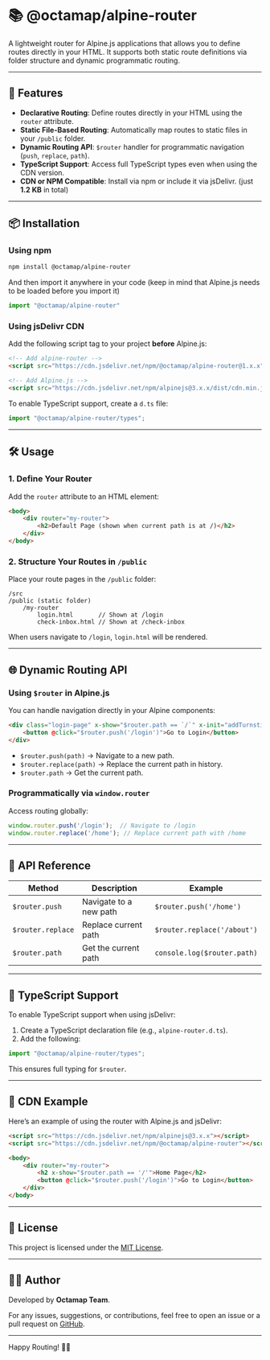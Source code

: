 # 📚 **@octamap/alpine-router**

A lightweight router for Alpine.js applications that allows you to define routes directly in your HTML. It supports both static route definitions via folder structure and dynamic programmatic routing.

---

## 🚀 **Features**

- **Declarative Routing**: Define routes directly in your HTML using the `router` attribute.  
- **Static File-Based Routing**: Automatically map routes to static files in your `/public` folder.  
- **Dynamic Routing API**: `$router` handler for programmatic navigation (`push`, `replace`, `path`).  
- **TypeScript Support**: Access full TypeScript types even when using the CDN version.  
- **CDN or NPM Compatible**: Install via npm or include it via jsDelivr. (just **1.2 KB** in total)

---

## 📦 **Installation**

### **Using npm**
```bash
npm install @octamap/alpine-router
```

And then import it anywhere in your code (keep in mind that Alpine.js needs to be loaded before you import it)

```js
import "@octamap/alpine-router"
```


### **Using jsDelivr CDN**
Add the following script tag to your project **before** Alpine.js:
```html
<!-- Add alpine-router -->
<script src="https://cdn.jsdelivr.net/npm/@octamap/alpine-router@1.x.x"></script>

<!-- Add Alpine.js -->
<script src="https://cdn.jsdelivr.net/npm/alpinejs@3.x.x/dist/cdn.min.js" defer></script>
```

To enable TypeScript support, create a `d.ts` file:
```ts
import "@octamap/alpine-router/types";
```

---

## 🛠️ **Usage**

### **1. Define Your Router**

Add the `router` attribute to an HTML element:

```html
<body>
    <div router="my-router">
        <h2>Default Page (shown when current path is at /)</h2>      
    </div>
</body>
```

### **2. Structure Your Routes in `/public`**

Place your route pages in the `/public` folder:

```
/src
/public (static folder)
    /my-router
        login.html       // Shown at /login
        check-inbox.html // Shown at /check-inbox
```

When users navigate to `/login`, `login.html` will be rendered.

---

## 🌐 **Dynamic Routing API**

### **Using `$router` in Alpine.js**

You can handle navigation directly in your Alpine components:

```html
<div class="login-page" x-show="$router.path == `/`" x-init="addTurnstile">
    <button @click="$router.push('/login')">Go to Login</button>
</div>
```

- `$router.push(path)` → Navigate to a new path.  
- `$router.replace(path)` → Replace the current path in history.  
- `$router.path` → Get the current path.  

### **Programmatically via `window.router`**

Access routing globally:

```js
window.router.push('/login');  // Navigate to /login
window.router.replace('/home'); // Replace current path with /home
```

---

## 📘 **API Reference**

| Method            | Description            | Example                     |
| ----------------- | ---------------------- | --------------------------- |
| `$router.push`    | Navigate to a new path | `$router.push('/home')`     |
| `$router.replace` | Replace current path   | `$router.replace('/about')` |
| `$router.path`    | Get the current path   | `console.log($router.path)` |

---

## 📑 **TypeScript Support**

To enable TypeScript support when using jsDelivr:
1. Create a TypeScript declaration file (e.g., `alpine-router.d.ts`).
2. Add the following:
```ts
import "@octamap/alpine-router/types";
```

This ensures full typing for `$router`.

---

## 🔗 **CDN Example**

Here’s an example of using the router with Alpine.js and jsDelivr:

```html
<script src="https://cdn.jsdelivr.net/npm/alpinejs@3.x.x"></script>
<script src="https://cdn.jsdelivr.net/npm/@octamap/alpine-router"></script>

<body>
    <div router="my-router">
        <h2 x-show="$router.path == '/'">Home Page</h2>
        <button @click="$router.push('/login')">Go to Login</button>
    </div>
</body>
```

---

## 📄 **License**

This project is licensed under the [MIT License](LICENSE).

---

## 🧑‍💻 **Author**

Developed by **Octamap Team**.

For any issues, suggestions, or contributions, feel free to open an issue or a pull request on [GitHub](https://github.com/octamap/alpine-router).

---

Happy Routing! 🚦✨